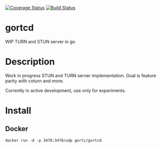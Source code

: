 [![Coverage Status](https://coveralls.io/repos/github/gortc/gortcd/badge.svg)](https://coveralls.io/github/gortc/gortcd)
[![Build Status](https://travis-ci.com/gortc/gortcd.svg?branch=master)](https://travis-ci.com/gortc/gortcd)

# gortcd
WIP TURN and STUN server in go

# Description
Work in progress STUN and TURN server implementation.
Goal is feature parity with coturn and more.

Currently in active development, use only for experiments.

# Install
## Docker
```
docker run -d -p 3478:3478/udp gortc/gortcd
```